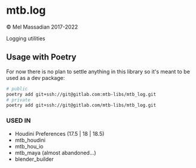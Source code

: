 # mtb.log

© Mel Massadian 2017-2022

Logging utilities

## Usage with Poetry

For now there is no plan to settle anything in this library so it's meant to be used as a dev package:

``` bash
# public
poetry add git+ssh://git@gitlab.com:mtb-libs/mtb_log.git
# private
poetry add git+ssh://git@gitlab.com/mtb-libs/mtb_log.git
```

### USED IN

- Houdini Preferences (17.5 | 18 | 18.5)
- mtb_houdini
- mtb_hou_io
- mtb_maya (almost abandoned...)
- blender_builder
